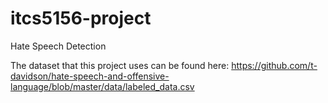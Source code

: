 # itcs5156-project
Hate Speech Detection

The dataset that this project uses can be found here: https://github.com/t-davidson/hate-speech-and-offensive-language/blob/master/data/labeled_data.csv
